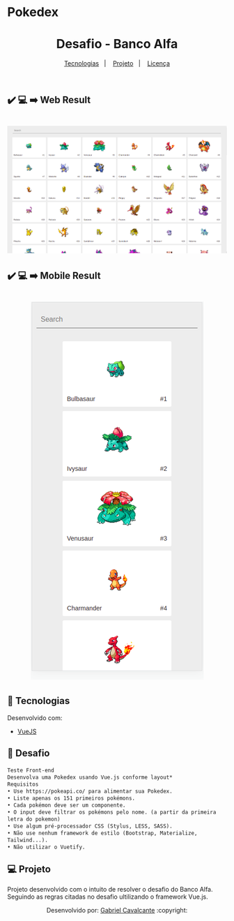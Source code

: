 # Pokedex
<p align="center">
	<h1 align="center"> Desafio - Banco Alfa </h1>
</p>

<p align="center">
  <a href="#-Technologies">Tecnologias</a>&nbsp;&nbsp;&nbsp;|&nbsp;&nbsp;&nbsp;
  <a href="#-Project">Projeto</a>&nbsp;&nbsp;&nbsp;|&nbsp;&nbsp;&nbsp;
  <a href="#memo-license">Licença</a>
</p>


<br>

## :heavy_check_mark: :computer: :arrow_right: Web Result

<h1 align="center">
    <img alt="Web" src="./src/assets/web.png">
</h1>

## :heavy_check_mark: :computer: :arrow_right: Mobile Result

<h1 align="center">
    <img alt="Mobile" src="./src/assets/mobile.png">
</h1>

## 🚀 Tecnologias

Desenvolvido com:

- [VueJS](https://vuejs.org)


## 🧮 Desafio
    Teste Front-end
    Desenvolva uma Pokedex usando Vue.js conforme layout*
    Requisitos
    • Use https://pokeapi.co/ para alimentar sua Pokedex.
    • Liste apenas os 151 primeiros pokémons.
    • Cada pokémon deve ser um componente.
    • O input deve filtrar os pokémons pelo nome. (a partir da primeira letra do pokemon)
    • Use algum pré-processador CSS (Stylus, LESS, SASS).
    • Não use nenhum framework de estilo (Bootstrap, Materialize, Tailwind...).
    • Não utilizar o Vuetify.
## 💻 Projeto

Projeto desenvolvido com o intuito de resolver o desafio do Banco Alfa.
Seguindo as regras citadas no desafio ultilizando o framework Vue.js.



<p align="center">Desenvolvido por: <a href="https://www.linkedin.com/in/gabriel-d-cavalcante/">Gabriel Cavalcante</a> :copyright: